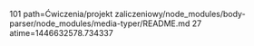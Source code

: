 101 path=Ćwiczenia/projekt zaliczeniowy/node_modules/body-parser/node_modules/media-typer/README.md
27 atime=1446632578.734337
